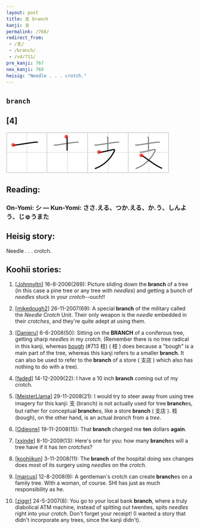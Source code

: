 ```yaml
---
layout: post
title: 支 branch
kanji: 支
permalink: /768/
redirect_from:
 - /支/
 - /branch/
 - /v4/711/
pre_kanji: 767
nex_kanji: 769
heisig: "Needle . . . crotch."
---
```


## `branch`

## [4]

<div class="stroke"><img src="../images/E694AF.png" /></div>

## Reading:

### On-Yomi: シ &mdash; Kun-Yomi: ささ.える、つか.える、か.う、しんよう、じゅうまた

## Heisig story:

Needle . . . crotch.

## Koohii stories:

1) [<a href="http://kanji.koohii.com/profile/Johnnyltn">Johnnyltn</a>] 16-8-2006(269): Picture sliding down the<strong> branch</strong> of a tree (in this case a pine tree or any tree with <em>needles</em>) and getting a bunch of <em>needles</em> stuck in your <em>crotch</em>--ouch!!

2) [<a href="http://kanji.koohii.com/profile/mikedough2">mikedough2</a>] 26-11-2007(69): A special<strong> branch</strong> of the military called the <em>Needle Crotch</em> Unit. Their only weapon is the <em>needle</em> embedded in their <em>crotches</em>, and they&#039;re quite adept at using them.

3) [<a href="http://kanji.koohii.com/profile/Danieru">Danieru</a>] 6-6-2008(50): Sitting on the<strong> BRANCH</strong> of a coniferous tree, getting sharp <em>needles</em> in my <em>crotch</em>. (Remember there is no tree radical in this kanji, whereas <a href="../v4/713">bough</a> (#713 枝) ( 枝 ) does because a &quot;bough&quot; is a main part of the tree, whereas this kanji refers to a smaller<strong> branch</strong>. It can also be used to refer to the<strong> branch</strong> of a store ( 支店 ) which also has nothing to do with a tree).

4) [<a href="http://kanji.koohii.com/profile/faded">faded</a>] 14-12-2009(22): I have a 10 inch<strong> branch</strong> coming out of my crotch.

5) [<a href="http://kanji.koohii.com/profile/MeisterLlama">MeisterLlama</a>] 29-11-2008(21): I would try to steer away from using tree imagery for this kanji: 支 (branch) is not actually used for tree<strong> branch</strong>es, but rather for conceptual<strong> branch</strong>es, like a store<strong> branch</strong> ( 支店 ). 枝 (bough), on the other hand, is an actual <em>branch</em> from a <em>tree</em>.

6) [<a href="http://kanji.koohii.com/profile/Odieone">Odieone</a>] 19-11-2008(15): That<strong> branch</strong> charged me <strong>ten</strong> dollars <strong>again</strong>.

7) [<a href="http://kanji.koohii.com/profile/xxinde">xxinde</a>] 8-10-2009(13): Here&#039;s one for you: how many<strong> branch</strong>es will a tree have if it has <em>ten</em> <em>crotches</em>?

8) [<a href="http://kanji.koohii.com/profile/koohiikun">koohiikun</a>] 3-11-2008(11): The<strong> branch</strong> of the hospital doing sex changes does most of its surgery using <em>needles</em> on the <em>crotch</em>.

9) [<a href="http://kanji.koohii.com/profile/marcus">marcus</a>] 12-8-2008(9): A gentleman&#039;s crotch can create<strong> branch</strong>es on a family tree. With a woman, of course. SHI has just as much responsibility as he.

10) [<a href="http://kanji.koohii.com/profile/ziggr">ziggr</a>] 24-5-2007(8): You go to your local bank <strong>branch</strong>, where a truly diabolical ATM machine, instead of spitting out twenties, spits <em>needles</em> right into your <em>crotch</em>. Don&#039;t forget your receipt! (I wanted a story that didn&#039;t incorporate any trees, since the kanji didn&#039;t).
